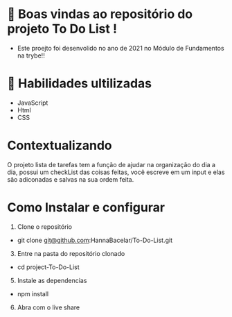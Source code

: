 #  📝 Boas vindas ao repositório do projeto To Do List !

- Este proejto foi desenvolido no ano de 2021 no Módulo de Fundamentos na trybe!!

# 🚦 Habilidades ultilizadas 
- JavaScript
- Html 
- CSS

# Contextualizando
O projeto lista de tarefas tem a função de ajudar na organização do dia a dia, possui um checkList das coisas feitas, você escreve em um input e elas são adiconadas e salvas na sua ordem feita.

# Como Instalar  e configurar 
  1. Clone o repositório
  - git  clone git@github.com:HannaBacelar/To-Do-List.git
  3. Entre na pasta do repositório clonado
  - cd project-To-Do-List
  5. Instale as dependencias 
   - npm install 
  6. Abra com o live share

